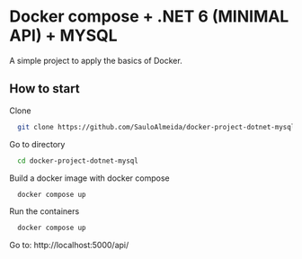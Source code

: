 # Docker compose + .NET 6 (MINIMAL API) + MYSQL

A simple project to apply the basics of Docker.

## How to start

Clone

```bash
  git clone https://github.com/SauloAlmeida/docker-project-dotnet-mysql
```

Go to directory

```bash
  cd docker-project-dotnet-mysql
```

Build a docker image with docker compose

```bash
  docker compose up
```

Run the containers

```bash
  docker compose up
```

Go to: http://localhost:5000/api/